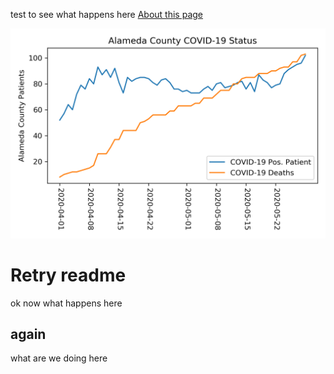 test to see what happens here
[About this page](about.md)

![render image](../data/total_alameda_status.png)
# Retry readme

ok now what happens here

## again

what are we doing here

